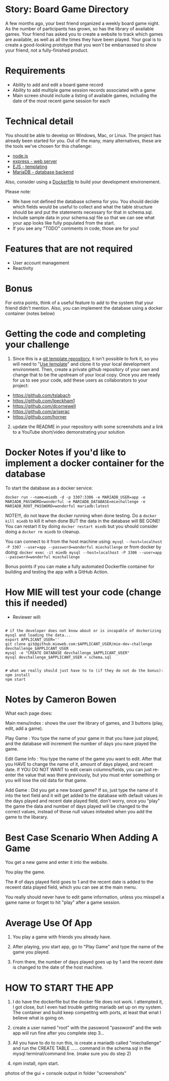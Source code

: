 Story: Board Game Directory
=====

A few months ago, your best friend organized a weekly board game night. As the number of participants
has grown, so has the library of available games. Your friend has asked you to create a website to
track which games are available, as well as all the times they have been played. Your goal is to
create a good-looking prototype that you won't be embarrassed to show your friend, not a fully-finished
product.

Requirements
=====

* Ability to add and edit a board game record
* Ability to add multiple game session records associated with a game
* Main screen should include a listing of available games, including the date of the most recent game session for each

Technical detail
=====

You should be able to develop on Windows, Mac, or Linux. The project has already been started for you. Out of the many, many alternatives, these are the tools we've chosen for this challenge:

* <a href="https://nodejs.org/en/">node.js</a>
* <a href="https://expressjs.com/">express - web server</a>
* <a href="https://ejs.co/">EJS - templating</a>
* <a href="https://mariadb.org/">MariaDB - database backend</a>

Also, consider using a [Dockerfile](https://docs.docker.com/engine/reference/builder/) to build your development environement.


Please note:

* We have not defined the database schema for you. You should decide which fields would be useful to collect and what the table structure should be and put the statements necessary for that in schema.sql.
* Include sample data in your schema.sql file so that we can see what your app looks like fully populated from the start.
* If you see any "TODO" comments in code, those are for you!

Features that are not required
=====

* User account management
* Reactivity

Bonus
=====

For extra points, think of a useful feature to add to the system that your friend didn't mention. Also, you can implement the database using a docker container (notes below)

Getting the code and completing your challenge
=====

1) Since this is a [git template repository](https://docs.github.com/en/repositories/creating-and-managing-repositories/creating-a-repository-from-a-template), it isn't possible to fork it, so you will need to "[Use template](https://docs.github.com/assets/cb-77734/mw-1440/images/help/repository/use-this-template-button.webp)" and clone it to your local development environment. Then, create a private github repository of your own and change that to be the upstream of your local copy. Once you are ready for us to see your code, add these users as collaborators to your project:

* https://github.com/tslabach
* https://github.com/lpeckham1
* https://github.com/dcornewell
* https://github.com/ariserac
* https://github.com/horner

2) update the README in your repository with some screenshots and a link to a YouTube short/video demonstrating your solution 


Docker Notes if you'd like to implement a docker container for the database
============
To start the database as a docker service:
```
docker run --name=miedb -d -p 3307:3306 -e MARIADB_USER=app -e MARIADB_PASSWORD=wonderful -e MARIADB_DATABASE=miechallenge -e MARIADB_ROOT_PASSWORD=wonderful mariadb:latest
```
NOTE!!!, do not leave the docker running when done testing.  Do a `docker kill miedb` to kill it when done BUT the data in the database will BE GONE!  You can restart it by doing `docker restart miedb` but you should consider doing a `docker rm miedb` to cleanup.

You can connect to it from the host machine using:
`mysql --host=localhost -P 3307 --user=app --password=wonderful miechallenge`
or from docker by doing:
`docker exec -it miedb mysql --host=localhost -P 3306 --user=app --password=wonderful miechallenge`

Bonus points if you can make a fully automated Dockerfile container for building and testing the app with a GitHub Action.


How MIE will test your code (change this if needed)
=====

* Reviewer will:

```

# if the developer does not know about or is incapable of dockerizing mysql and loading the data...
export APPLICANT_USER=''
git clone git@github.mieweb.com:$APPLICANT_USER/mie-dev-challenge devchallenge_$APPLICANT_USER
mysql -e "CREATE DATABASE devchallenge_$APPLICANT_USER"
mysql devchallenge_$APPLICANT_USER < schema.sql


# what we really should just have to to (if they do not do the bonus):
npm install
npm start
```



Notes by Cameron Bowen
====

What each page does:

Main menu/index : shows the user the library of games, and 3 buttons (play, edit, add a game).

Play Game : You type the name of your game in that you have just played, and the database will increment the number of days you nave played the game.

Edit Game Info : You type the name of the game you want to edit. After that you HAVE to change the name of it, amount of days played, and recent date. If YOU DO NOT WANT to edit cerain columns/fields, you can just re-enter the value that was there previously, but you must enter something or you will lose the old data for that game.

Add Game : Did you get a new board game? If so, just type the name of it into the text field and it will get added to the database with default values in the days played and recent date played field, don't worry, once you "play" the game the data and number of days played will be changed to the correct values, instead of those null values initeated when you add the game to the libarary. 

Best Case Scenario When Adding A Game
====

You get a new game and enter it into the website. 

You play the game.

The # of days played field goes to 1 and the recent date is added to the receent data played field, which you can see at the main menu.

You really should never have to edit game information, unless you misspell a game name or forget to hit "play" after a game session.


Average Use Of App
====

1. You play a game with friends you already have.

2. After playing, you start app, go to "Play Game" and type the name of the game you played.

3. From there, the number of days played goes up by 1 and the recent date is changed to the date of the host machine.

HOW TO START THE APP
====

1. I do have the dockerfile but the docker file does not work. I attempted it, I got close, but I even had trouble getting mariadb set up on my system. The container and build keep competitng with ports, at least that wnat I believe what is going on. 

2. create a user named "root" with the password "password" and the web app will run fine after you complete step 3...

3. All you have to do to run this, is create a mariadb called "miechallenge" and run the CREATE TABLE ...... command in the schema.sql in the mysql terminal/command line. (make sure you do step 2)

4. npm install, npm start.

photos of the gui + console output in folder "screenshots"



